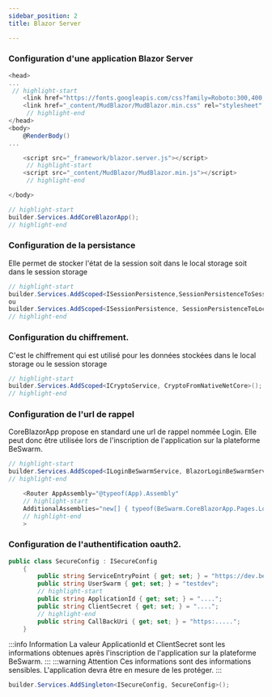 ```yaml
---
sidebar_position: 2
title: Blazor Server

---
```


### Configuration d'une application Blazor Server

```csharp title="_Layout.cshtml"
<head>
...
 // highlight-start
	<link href="https://fonts.googleapis.com/css?family=Roboto:300,400,500,700&display=swap" rel="stylesheet" />
	<link href="_content/MudBlazor/MudBlazor.min.css" rel="stylesheet" />
	 // highlight-end
</head>
<body>
	@RenderBody()
...

	<script src="_framework/blazor.server.js"></script>
	 // highlight-start
	<script src="_content/MudBlazor/MudBlazor.min.js"></script>
	 // highlight-end

</body>
```

```csharp title="program.cs"
// highlight-start
builder.Services.AddCoreBlazorApp();
// highlight-end
```
### Configuration de  la persistance
Elle permet de stocker l'état de la session soit dans le local storage soit dans le session storage
```csharp title="program.cs"
// highlight-start
builder.Services.AddScoped<ISessionPersistence,SessionPersistenceToSessionWeb>();
ou
builder.Services.AddScoped<ISessionPersistence, SessionPersistenceToLocalWeb>();
// highlight-end
```
### Configuration du chiffrement.
C'est le chiffrement qui est utilisé pour les données stockées dans le local storage ou le session storage
```csharp title="program.cs"
// highlight-start
builder.Services.AddScoped<ICryptoService, CryptoFromNativeNetCore>();
// highlight-end
```
### Configuration de  l'url de rappel 
CoreBlazorApp propose en standard une url de rappel nommée Login. Elle peut donc être utilisée lors de l'inscription de l'application sur la plateforme BeSwarm.
```csharp title="program.cs"
// highlight-start
builder.Services.AddScoped<ILoginBeSwarmService, BlazorLoginBeSwarmService>();
// highlight-end
```
```csharp title="App.razor"
    <Router AppAssembly="@typeof(App).Assembly" 
	// highlight-start
	AdditionalAssemblies="new[] { typeof(BeSwarm.CoreBlazorApp.Pages.Login).Assembly}"
	// highlight-end
	>
```
### Configuration de  l'authentification oauth2.
```csharp 
public class SecureConfig : ISecureConfig
	{
		public string ServiceEntryPoint { get; set; } = "https://dev.beswarm.net";
		public string UserSwarm { get; set; } = "testdev";
		// highlight-start
		public string ApplicationId { get; set; } = "....";
		public string ClientSecret { get; set; } = "....";
		// highlight-end
		public string CallBackUri { get; set; } = "https:.....";
	}
```
:::info Information
La valeur ApplicationId et ClientSecret sont les informations obtenues après l'inscription de l'application sur la plateforme BeSwarm.
:::
:::warning Attention
Ces informations sont des informations sensibles. L'application devra être en mesure de les protéger.
:::

```csharp title="program.cs"
builder.Services.AddSingleton<ISecureConfig, SecureConfig>();

```

